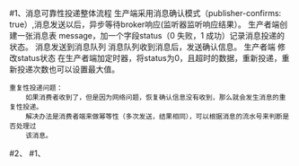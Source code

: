 #1、消息可靠性投递整体流程
    生产端采用消息确认模式（publisher-confirms: true）,消息发送以后，异步等待broker响应(监听器监听响应结果）。
    生产者端创建一张消息表 message，加一个字段status（0 失败，1 成功）记录消息投递的状态。
    消息发送到消息队列
    消息队列收到消息后，发送确认信息。
    生产者端 修改status状态
    在生产者端加定时器，将status为0，且超时的数据，重新投递，重新投递次数也可以设置最大值。
    
    重复性投递问题：
        如果消费者收到了，但是因为网络问题，恢复确认信息没有收到，那么就会发生消息的重复性投递。
        解决办法是消费者端来做幂等性（多次发送，结果相同），可以根据消息的流水号来判断是否处理过
        该消息。
#2、
#1、
